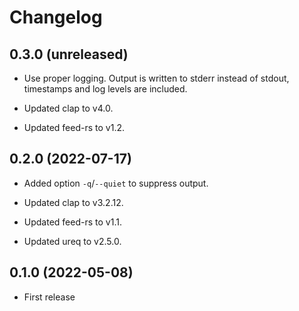 # Changelog


## 0.3.0 (unreleased)

- Use proper logging. Output is written to stderr instead of stdout,
  timestamps and log levels are included.

- Updated clap to v4.0.

- Updated feed-rs to v1.2.


## 0.2.0 (2022-07-17)

- Added option `-q`/`--quiet` to suppress output.

- Updated clap to v3.2.12.

- Updated feed-rs to v1.1.

- Updated ureq to v2.5.0.


## 0.1.0 (2022-05-08)

- First release
